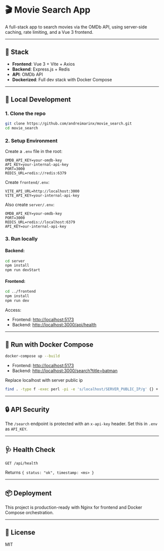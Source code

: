 # 🎬 Movie Search App

A full-stack app to search movies via the OMDb API, using server-side caching, rate limiting, and a Vue 3 frontend.

---

## 🧱 Stack

- **Frontend**: Vue 3 + Vite + Axios
- **Backend**: Express.js + Redis
- **API**: OMDb API
- **Dockerized**: Full dev stack with Docker Compose

---

## 🚀 Local Development

### 1. Clone the repo

```bash
git clone https://github.com/andreimarinx/movie_search.git
cd movie_search
```

### 2. Setup Environment

Create a `.env` file in the root:

```env
OMDB_API_KEY=your-omdb-key
API_KEY=your-internal-api-key
PORT=3000
REDIS_URL=redis://redis:6379
```

Create `frontend/.env`:

```env
VITE_API_URL=http://localhost:3000
VITE_API_KEY=your-internal-api-key
```
Also create `server/.env`:

```env
OMDB_API_KEY=your-omdb-key
PORT=3000
REDIS_URL=redis://localhost:6379
API_KEY=our-internal-api-key
```
### 3. Run locally

#### Backend:

```bash
cd server
npm install
npm run devStart
```

#### Frontend:

```bash
cd ../frontend
npm install
npm run dev
```

Access:  
- Frontend: [http://localhost:5173](http://localhost:5173)  
- Backend: [http://localhost:3000/api/health](http://localhost:3000/api/health)

---

## 🐳 Run with Docker Compose

```bash
docker-compose up --build
```

- Frontend: [http://localhost:5173](http://localhost:5173)  
- Backend: [http://localhost:3000/search?title=batman](http://localhost:3000/search?title=batman)

Replace localhost with server public ip
```bash
find . -type f -exec perl -pi -e 's/localhost/SERVER_PUBLIC_IP/g' {} +
```

---

## 🔒 API Security

The `/search` endpoint is protected with an `x-api-key` header. Set this in `.env` as `API_KEY`.

---

## 🩺 Health Check

```http
GET /api/health
```

Returns `{ status: "ok", timestamp: <ms> }`

---

## 📦 Deployment

This project is production-ready with Nginx for frontend and Docker Compose orchestration.

---

## 📄 License

MIT
